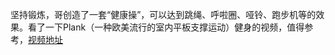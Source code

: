 坚持锻炼，哥创造了一套“健康操”，可以达到跳绳、呼啦圈、哑铃、跑步机等的效果。看了一下Plank（一种欧美流行的室内平板支撑运动）健身的视频，值得参考，[视频地址](http://www.56.com/w73/play_album-aid-8638224_vid-ODI5Nzc0MTU.html)